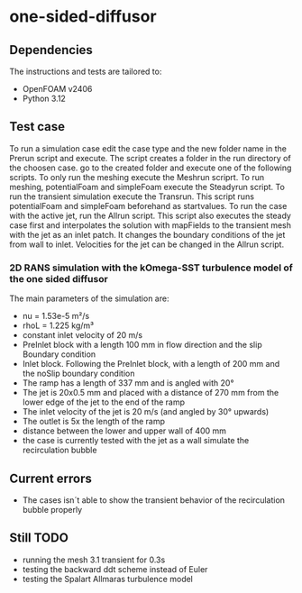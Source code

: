 # one-sided-diffusor 
## Dependencies 
The instructions and tests are tailored to:
 - OpenFOAM v2406
 - Python 3.12
## Test case
To run a simulation case edit the case type and the new folder name in the Prerun script and execute. The script creates a folder in the run directory of the choosen case. go to the created folder and execute one of the following scripts. To only run the meshing execute the Meshrun scriprt. To run meshing, potentialFoam and simpleFoam execute the Steadyrun script. To run the transient simulation execute the Transrun. This script runs potentialFoam and simpleFoam beforehand as startvalues. To run the case with the active jet, run the Allrun script. This script also executes the steady case first and interpolates the solution with mapFields to the transient mesh with the jet as an inlet patch. It changes the boundary conditions of the jet from wall to inlet. Velocities for the jet can be changed in the Allrun script.

### 2D RANS simulation with the kOmega-SST turbulence model of the one sided diffusor
The main parameters of the simulation are:
- nu = 1.53e-5 m²/s
- rhoL = 1.225 kg/m³
- constant inlet velocity of 20 m/s 
- PreInlet block with a length 100 mm in flow direction and the slip Boundary condition
- Inlet block. Following the PreInlet block, with a length of 200 mm and the noSlip boundary condition
- The ramp has a length of 337 mm and is angled with 20°
- The jet is 20x0.5 mm and placed with a distance of 270 mm from the lower edge of the jet to the end of the ramp
- The inlet velocity of the jet is 20 m/s (and angled by 30° upwards) 
- The outlet is 5x the length of the ramp
- distance between the lower and upper wall of 400 mm 
- the case is currently tested with the jet as a wall simulate the recirculation bubble
  
## Current errors
 - The cases isn´t able to show the transient behavior of the recirculation bubble properly
## Still TODO 
 - running the mesh 3.1 transient for 0.3s 
 - testing the backward ddt scheme instead of Euler 
 - testing the Spalart Allmaras turbulence model